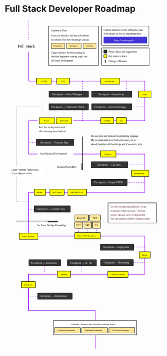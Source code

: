 # Full Stack Developer Roadmap

<link href="style/main.css" rel="stylesheet">

<svg xmlns="http://www.w3.org/2000/svg" xmlns:xlink="http://www.w3.org/1999/xlink" viewBox="263 200 1206 2520" style="font-family: balsamiq"><path d="M561.7488654121705 2293.2177355803096Q502.64249366077115 2293.2177355803096 443.5361219093718 2293.2177355803096" fill="none" stroke="rgb(153,0,255)" stroke-width="4" stroke-linecap="round" stroke-linejoin="round" stroke-dasharray="0.8 12"></path><path d="M847.5361219093718 2039.943093394399Q847.5361219093718 2083.080414487354 847.5361219093718 2126.2177355803096" fill="none" stroke="rgb(153,0,255)" stroke-width="4" stroke-linecap="round" stroke-linejoin="round" stroke-dasharray="0.8 12"></path><path d="M1230.2886071293653 2037.9766090317526Q1277.4123645193686 2037.9766090317526 1324.5361219093718 2037.9766090317526" fill="none" stroke="rgb(153,0,255)" stroke-width="4" stroke-linecap="round" stroke-linejoin="round" stroke-dasharray="0.8 12"></path><path d="M1233.2886071293653 1920.9766090317526Q1280.4123645193686 1920.9766090317526 1327.5361219093718 1920.9766090317526" fill="none" stroke="rgb(153,0,255)" stroke-width="4" stroke-linecap="round" stroke-linejoin="round" stroke-dasharray="0.8 12"></path><path d="M959.5361219093718 1758.5Q959.5361219093718 1793 959.5361219093718 1827.5" fill="none" stroke="rgb(153,0,255)" stroke-width="4" stroke-linecap="round" stroke-linejoin="round" stroke-dasharray="0.8 12"></path><path d="M892.5361219093718 1758.5Q892.5361219093718 1793 892.5361219093718 1827.5" fill="none" stroke="rgb(153,0,255)" stroke-width="4" stroke-linecap="round" stroke-linejoin="round" stroke-dasharray="0.8 12"></path><path d="M822.5361219093718 1752.5Q822.5361219093718 1787 822.5361219093718 1821.5" fill="none" stroke="rgb(153,0,255)" stroke-width="4" stroke-linecap="round" stroke-linejoin="round" stroke-dasharray="0.8 12"></path><path d="M444.76752415733176 1837.7942452326542Q884.3046279664325 1837.7942452326542 1323.8417317755348 1837.7942452326542" fill="none" stroke="rgb(153,0,255)" stroke-width="4" stroke-linecap="round" stroke-linejoin="round" stroke-dasharray="undefined"></path><path d="M546.6666666666666 928.3333333333334Q546.6666666666666 893.0637892829939 546.6666666666666 857.7942452326542" fill="none" stroke="rgb(221,221,221)" stroke-width="4" stroke-linecap="round" stroke-linejoin="round" stroke-dasharray="undefined"></path><path d="M351 1577Q397.58333333333326 1576.8144888468607 444 1577" fill="none" stroke="rgb(221,221,221)" stroke-width="4" stroke-linecap="round" stroke-linejoin="round" stroke-dasharray="undefined"></path><path d="M442.5361219093718 1634.1207086768127Q557.2680609546858 1634.1207086768127 672 1634.1207086768127" fill="none" stroke="rgb(153,0,255)" stroke-width="4" stroke-linecap="round" stroke-linejoin="round" stroke-dasharray="0.8 12"></path><path d="M563.3893878858487 1128.1207086768127Q503.6946939429244 1128.1207086768127 444 1128.1207086768127" fill="none" stroke="rgb(153,0,255)" stroke-width="4" stroke-linecap="round" stroke-linejoin="round" stroke-dasharray="0.8 12"></path><path d="M445 965.4557875581764Q445 1090.6028297220073 445 1215.7498718858383" fill="none" stroke="rgb(153,0,255)" stroke-width="4" stroke-linecap="round" stroke-linejoin="round" stroke-dasharray="undefined"></path><path d="M852 870.2460997825185Q852 916.6834042296655 852 963.1207086768126" fill="none" stroke="rgb(153,0,255)" stroke-width="4" stroke-linecap="round" stroke-linejoin="round" stroke-dasharray="0.8 12"></path><path d="M1186 668.3057395621006Q1186 720.7132241194565 1186 773.1207086768126" fill="none" stroke="rgb(153,0,255)" stroke-width="4" stroke-linecap="round" stroke-linejoin="round" stroke-dasharray="0.8 12"></path><path d="M852 666.9348559937681Q852 720.0277823352903 852 773.1207086768126" fill="none" stroke="rgb(153,0,255)" stroke-width="4" stroke-linecap="round" stroke-linejoin="round" stroke-dasharray="0.8 12"></path><path d="M445 441.0589260765058Q445 552.0294630382529 445 663" fill="none" stroke="rgb(153,0,255)" stroke-width="4" stroke-linecap="round" stroke-linejoin="round" stroke-dasharray="undefined"></path><path d="M447.52388935571037 662.7942452326542Q886.2619446778547 662.7942452326542 1325 662.7942452326542" fill="none" stroke="rgb(153,0,255)" stroke-width="4" stroke-linecap="round" stroke-linejoin="round" stroke-dasharray="undefined"></path><g class="clickable-group" data-group-id="101-css"><rect x="656.35" y="640.35" width="96.3" height="46.3" rx="2" fill="rgb(255,255,0)" fill-opacity="1" stroke="rgb(0,0,0)" stroke-width="2.7"></rect><text x="688" y="669.5" fill="rgb(0,0,0)" font-style="normal" font-weight="normal" font-size="17px"><tspan>CSS</tspan></text></g><g class="clickable-group done" data-group-id="103-javascript"><rect x="991.35" y="640.35" width="143.3" height="47.3" rx="2" fill="rgb(255,255,0)" fill-opacity="1" stroke="rgb(0,0,0)" stroke-width="2.7"></rect><text x="1022" y="669.5" fill="rgb(0,0,0)" font-style="normal" font-weight="normal" font-size="17px"><tspan>JavaScript</tspan></text></g><g class="clickable-group" data-group-id="100-html"><rect x="503.35" y="640.35" width="112.3" height="46.3" rx="2" fill="rgb(255,255,0)" fill-opacity="1" stroke="rgb(0,0,0)" stroke-width="2.7"></rect><text x="536" y="669.5" fill="rgb(0,0,0)" font-style="normal" font-weight="normal" font-size="17px"><tspan>HTML</tspan></text></g><text x="361" y="408.5" fill="rgb(0,0,0)" font-style="normal" font-weight="normal" font-size="32px"><tspan>Full Stack </tspan></text><rect x="998.35" y="245.35" width="358.3" height="147.3" rx="2" fill="rgb(255,255,255)" fill-opacity="1" stroke="rgb(0,0,0)" stroke-width="2.7"></rect><text x="1013" y="281.5" fill="rgb(0,0,0)" font-style="normal" font-weight="normal" font-size="18px"><tspan>Find the detailed version of this checklist</tspan></text><text x="1013" y="310" fill="rgb(0,0,0)" font-style="normal" font-weight="normal" font-size="18px"><tspan>With details on how to implement these</tspan></text><g class="clickable-group" data-group-id="ext_link:roadmap.sh"><rect x="1014.35" y="327.35" width="326.3" height="48.3" rx="2" fill="rgb(65,53,214)" fill-opacity="1" stroke="rgb(65,53,214)" stroke-width="2.7"></rect><text x="1092" y="359.5" fill="rgb(255,255,255)" font-style="normal" font-weight="normal" font-size="20px"><tspan>https://roadmap.sh</tspan></text></g><path d="M445 204.5Q445 280.6471226163271 445 356.7942452326543" fill="none" stroke="rgb(153,0,255)" stroke-width="4" stroke-linecap="round" stroke-linejoin="round" stroke-dasharray="0.8 12"></path><g class="clickable-group" data-group-id="102-checkpoint-static-websites"><rect x="598.35" y="738.35" width="299.3" height="47.3" rx="2" fill="rgb(51,51,51)" fill-opacity="1" stroke="rgb(0,0,0)" stroke-width="2.7"></rect><text x="620" y="769" fill="rgb(255,255,255)" font-style="normal" font-weight="normal" font-size="18px"><tspan>Checkpoint — Static Webpages</tspan></text></g><path d="M444.76752415733176 1215.7942452326542Q885.3695210164376 1215.7942452326542 1325.971517875545 1215.7942452326542" fill="none" stroke="rgb(153,0,255)" stroke-width="4" stroke-linecap="round" stroke-linejoin="round" stroke-dasharray="undefined"></path><g class="clickable-group" data-group-id="104-checkpoint-interactivity"><rect x="922.35" y="738.35" width="304.3" height="47.3" rx="2" fill="rgb(51,51,51)" fill-opacity="1" stroke="rgb(0,0,0)" stroke-width="2.7"></rect><text x="970" y="768.5" fill="rgb(255,255,255)" font-style="normal" font-weight="normal" font-size="18px"><tspan>Checkpoint — Interactivity</tspan></text></g><path d="M1326 664Q1326 813.1629965117395 1326 962.325993023479" fill="none" stroke="rgb(153,0,255)" stroke-width="4" stroke-linecap="round" stroke-linejoin="round" stroke-dasharray="undefined"></path><g class="clickable-group done" data-group-id="105-npm"><rect x="1277.35" y="738.35" width="96.3" height="47.3" rx="2" fill="rgb(255,255,0)" fill-opacity="1" stroke="rgb(0,0,0)" stroke-width="2.7"></rect><text x="1309" y="766.5" fill="rgb(0,0,0)" font-style="normal" font-weight="normal" font-size="17px"><tspan>npm</tspan></text></g><path d="M1095.5361219093718 858.1207086768126Q1208.5339408909576 858.1207086768126 1321.5317598725437 858.1207086768126" fill="none" stroke="rgb(153,0,255)" stroke-width="4" stroke-linecap="round" stroke-linejoin="round" stroke-dasharray="0.8 12"></path><g class="clickable-group" data-group-id="106-external-packages"><rect x="922.35" y="834.35" width="304.3" height="47.3" rx="2" fill="rgb(51,51,51)" fill-opacity="1" stroke="rgb(0,0,0)" stroke-width="2.7"></rect><text x="942" y="865" fill="rgb(255,255,255)" font-style="normal" font-weight="normal" font-size="18px"><tspan>Checkpoint — External Packages</tspan></text></g><path d="M445.0901988726955 963.7942452326542Q885.0450994363473 963.7942452326542 1325 963.7942452326542" fill="none" stroke="rgb(153,0,255)" stroke-width="4" stroke-linecap="round" stroke-linejoin="round" stroke-dasharray="undefined"></path><g class="clickable-group done" data-group-id="107-git"><rect x="1108.35" y="938.35" width="77.3" height="47.3" rx="2" fill="rgb(255,255,0)" fill-opacity="1" stroke="rgb(0,0,0)" stroke-width="2.7"></rect><text x="1136" y="968" fill="rgb(0,0,0)" font-style="normal" font-weight="normal" font-size="17px"><tspan>Git</tspan></text></g><g class="clickable-group done" data-group-id="108-github"><rect x="991.35" y="938.35" width="98.3" height="47.3" rx="2" fill="rgb(255,255,0)" fill-opacity="1" stroke="rgb(0,0,0)" stroke-width="2.7"></rect><text x="1014" y="968" fill="rgb(0,0,0)" font-style="normal" font-weight="normal" font-size="17px"><tspan>GitHub</tspan></text></g><g class="clickable-group" data-group-id="109-collaborative-work"><rect x="598.35" y="834.35" width="299.3" height="47.3" rx="2" fill="rgb(51,51,51)" fill-opacity="1" stroke="rgb(0,0,0)" stroke-width="2.7"></rect><text x="614" y="866" fill="rgb(255,255,255)" font-style="normal" font-weight="normal" font-size="18px"><tspan>Checkpoint — Collaborative Work</tspan></text></g><rect x="513.35" y="923.35" width="268.3" height="146.3" rx="2" fill="rgb(255,255,255)" fill-opacity="1" stroke="rgb(255,255,255)" stroke-width="2.7"></rect><g class="clickable-group" data-group-id="112-frontend-apps"><rect x="503.35" y="1104.35" width="283.3" height="47.3" rx="2" fill="rgb(51,51,51)" fill-opacity="1" stroke="rgb(0,0,0)" stroke-width="2.7"></rect><text x="530" y="1134.5" fill="rgb(255,255,255)" font-style="normal" font-weight="normal" font-size="18px"><tspan>Checkpoint — Frontend Apps</tspan></text></g><text x="524" y="1019.5" fill="rgb(0,0,0)" font-style="normal" font-weight="normal" font-size="18px"><tspan>Feel free to skip and revisit</tspan></text><g class="clickable-group" data-group-id="111-react"><rect x="525.35" y="939.35" width="117.3" height="47.3" rx="2" fill="rgb(255,255,0)" fill-opacity="1" stroke="rgb(0,0,0)" stroke-width="2.7"></rect><text x="560" y="968.5" fill="rgb(0,0,0)" font-style="normal" font-weight="normal" font-size="17px"><tspan>React</tspan></text></g><g class="clickable-group" data-group-id="110-tailwind"><rect x="653.35" y="939.35" width="117.3" height="47.3" rx="2" fill="rgb(255,255,0)" fill-opacity="1" stroke="rgb(0,0,0)" stroke-width="2.7"></rect><text x="681" y="968.5" fill="rgb(0,0,0)" font-style="normal" font-weight="normal" font-size="17px"><tspan>Tailwind</tspan></text></g><text x="524" y="1049.5" fill="rgb(0,0,0)" font-style="normal" font-weight="normal" font-size="18px"><tspan>after learning some backend.</tspan></text><g class="clickable-group done" data-group-id="113-nodejs"><rect x="989.35" y="1191.35" width="117.3" height="47.3" rx="2" fill="rgb(255,255,0)" fill-opacity="1" stroke="rgb(0,0,0)" stroke-width="2.7"></rect><text x="1019" y="1221" fill="rgb(0,0,0)" font-style="normal" font-weight="normal" font-size="17px"><tspan>Node.js</tspan></text></g><rect x="513.35" y="1188.35" width="268.3" height="51.3" rx="2" fill="rgb(255,255,255)" fill-opacity="1" stroke="rgb(255,255,255)" stroke-width="2.7"></rect><text x="533" y="1220.5" fill="rgb(0,0,0)" font-style="normal" font-weight="normal" font-size="18px"><tspan>Start Backend Development</tspan></text><g><text x="916" y="1086.5" fill="rgb(0,0,0)" font-style="normal" font-weight="normal" font-size="18px"><tspan>You can pick any backend programming language.</tspan></text><text x="916" y="1115.5" fill="rgb(0,0,0)" font-style="normal" font-weight="normal" font-size="18px"><tspan>My recommendation is Node.js because you are</tspan></text><text x="916" y="1146.5" fill="rgb(0,0,0)" font-style="normal" font-weight="normal" font-size="18px"><tspan>already familiar with JavaScript and it’s easier to pick.</tspan></text></g><path d="M1326 1216Q1326 1360.4797043591245 1326 1504.9594087182493" fill="none" stroke="rgb(153,0,255)" stroke-width="4" stroke-linecap="round" stroke-linejoin="round" stroke-dasharray="undefined"></path><path d="M1095.5361219093718 1297.1207086768127Q1210.2680609546858 1297.1207086768127 1325 1297.1207086768127" fill="none" stroke="rgb(153,0,255)" stroke-width="4" stroke-linecap="round" stroke-linejoin="round" stroke-dasharray="0.8 12"></path><g class="clickable-group" data-group-id="114-cli-apps"><rect x="918.35" y="1273.35" width="277.3" height="47.3" rx="2" fill="rgb(51,51,51)" fill-opacity="1" stroke="rgb(0,0,0)" stroke-width="2.7"></rect><text x="961" y="1303.5" fill="rgb(255,255,255)" font-style="normal" font-weight="normal" font-size="18px"><tspan>Checkpoint — CLI Apps</tspan></text></g><g class="clickable-group" data-group-id="115-postgresql"><rect x="1224.35" y="1338.35" width="132.3" height="47.3" rx="2" fill="rgb(255,255,0)" fill-opacity="1" stroke="rgb(0,0,0)" stroke-width="2.7"></rect><text x="1244" y="1368" fill="rgb(0,0,0)" font-style="normal" font-weight="normal" font-size="17px"><tspan>PostgreSQL</tspan></text></g><path d="M1095.5361219093718 1431.1207086768127Q1210.2680609546858 1431.1207086768127 1325 1431.1207086768127" fill="none" stroke="rgb(153,0,255)" stroke-width="4" stroke-linecap="round" stroke-linejoin="round" stroke-dasharray="0.8 12"></path><g class="clickable-group" data-group-id="116-crud"><rect x="918.35" y="1407.35" width="273.3" height="47.3" rx="2" fill="rgb(51,51,51)" fill-opacity="1" stroke="rgb(0,0,0)" stroke-width="2.7"></rect><text x="941" y="1437.5" fill="rgb(255,255,255)" font-style="normal" font-weight="normal" font-size="18px"><tspan>Checkpoint — Simple CRUD</tspan></text></g><path d="M444.76752415733176 1505.7942452326542Q885.3695210164376 1505.7942452326542 1325.971517875545 1505.7942452326542" fill="none" stroke="rgb(153,0,255)" stroke-width="4" stroke-linecap="round" stroke-linejoin="round" stroke-dasharray="undefined"></path><path d="M852 1084.2769850029135Q852 1209.515449089424 852 1334.7539131759347" fill="none" stroke="rgb(51,51,51)" stroke-width="4" stroke-linecap="round" stroke-linejoin="round" stroke-dasharray="undefined"></path><text x="661" y="1319.5" fill="rgb(0,0,0)" font-style="normal" font-weight="normal" font-size="18px"><tspan>Backend Starts Here</tspan></text><path d="M847 1287.0130755790528Q847 1311.169534301266 847 1335.325993023479" fill="none" stroke="rgb(51,51,51)" stroke-width="4" stroke-linecap="round" stroke-linejoin="round" stroke-dasharray="undefined"></path><path d="M849 1287.0130755790528Q849 1311.169534301266 849 1335.325993023479" fill="none" stroke="rgb(51,51,51)" stroke-width="4" stroke-linecap="round" stroke-linejoin="round" stroke-dasharray="undefined"></path><path d="M853 1287.0130755790528Q853 1311.169534301266 853 1335.325993023479" fill="none" stroke="rgb(51,51,51)" stroke-width="4" stroke-linecap="round" stroke-linejoin="round" stroke-dasharray="undefined"></path><g class="clickable-group" data-group-id="117-restful-apis"><rect x="741.35" y="1482.35" width="142.3" height="47.3" rx="2" fill="rgb(255,255,0)" fill-opacity="1" stroke="rgb(0,0,0)" stroke-width="2.7"></rect><text x="762" y="1512" fill="rgb(0,0,0)" font-style="normal" font-weight="normal" font-size="17px"><tspan>RESTful APIs</tspan></text></g><g class="clickable-group" data-group-id="118-jwt-auth"><rect x="605.35" y="1482.35" width="108.3" height="47.3" rx="2" fill="rgb(255,255,0)" fill-opacity="1" stroke="rgb(0,0,0)" stroke-width="2.7"></rect><text x="623" y="1512" fill="rgb(0,0,0)" font-style="normal" font-weight="normal" font-size="17px"><tspan>JWT Auth</tspan></text></g><g class="clickable-group" data-group-id="120-complete-app"><rect x="485.35" y="1608.35" width="274.3" height="47.3" rx="2" fill="rgb(51,51,51)" fill-opacity="1" stroke="rgb(0,0,0)" stroke-width="2.7"></rect><text x="505" y="1638.5" fill="rgb(255,255,255)" font-style="normal" font-weight="normal" font-size="18px"><tspan>Checkpoint — Complete App</tspan></text></g><path d="M444 1507.4557875581763Q444 1672.977893779088 444 1838.5" fill="none" stroke="rgb(153,0,255)" stroke-width="4" stroke-linecap="round" stroke-linejoin="round" stroke-dasharray="undefined"></path><g class="clickable-group done" data-group-id="119-redis"><rect x="487.35" y="1482.35" width="86.3" height="47.3" rx="2" fill="rgb(255,255,0)" fill-opacity="1" stroke="rgb(0,0,0)" stroke-width="2.7"></rect><text x="508" y="1511.5" fill="rgb(0,0,0)" font-style="normal" font-weight="normal" font-size="17px"><tspan>Redis</tspan></text></g><path d="M351 859Q351 1217.8541346381262 351 1577" fill="none" stroke="rgb(221,221,221)" stroke-width="4" stroke-linecap="round" stroke-linejoin="round" stroke-dasharray="undefined"></path><path d="M351 857Q448.49871794871774 856.8148231443565 546 857" fill="none" stroke="rgb(221,221,221)" stroke-width="4" stroke-linecap="round" stroke-linejoin="round" stroke-dasharray="undefined"></path><rect x="294.35" y="1311.35" width="268.3" height="77.3" rx="2" fill="rgb(255,255,255)" fill-opacity="1" stroke="rgb(255,255,255)" stroke-width="2.7"></rect><text x="314" y="1340.5" fill="rgb(0,0,0)" font-style="normal" font-weight="normal" font-size="18px"><tspan>Learn Frontend Frameworks</tspan></text><text x="314" y="1368.5" fill="rgb(0,0,0)" font-style="normal" font-weight="normal" font-size="18px"><tspan>If you skipped earlier</tspan></text><path d="M665.8491796319084 1723.7539131759347Q508.4245898159543 1723.7539131759347 351 1723.7539131759347" fill="none" stroke="rgb(51,51,51)" stroke-width="4" stroke-linecap="round" stroke-linejoin="round" stroke-dasharray="undefined"></path><path d="M664 1727Q626.6563350221927 1726.7764647156214 590 1727" fill="none" stroke="rgb(51,51,51)" stroke-width="4" stroke-linecap="round" stroke-linejoin="round" stroke-dasharray="undefined"></path><path d="M664 1731Q626.6563350221927 1730.7764647156214 590 1731" fill="none" stroke="rgb(51,51,51)" stroke-width="4" stroke-linecap="round" stroke-linejoin="round" stroke-dasharray="undefined"></path><text x="506" y="1763.5" fill="rgb(0,0,0)" font-style="normal" font-weight="normal" font-size="18px"><tspan>Get Some DevOps Knowledge</tspan></text><g class="clickable-group" data-group-id="121-linux-basics"><rect x="372.35" y="1815.35" width="142.3" height="47.3" rx="2" fill="rgb(255,255,0)" fill-opacity="1" stroke="rgb(0,0,0)" stroke-width="2.7"></rect><text x="395" y="1844.5" fill="rgb(0,0,0)" font-style="normal" font-weight="normal" font-size="17px"><tspan>Linux Basics</tspan></text></g><g class="clickable-group" data-group-id="122-basic-aws-services"><rect x="793.35" y="1811.35" width="195.3" height="47.3" rx="2" fill="rgb(255,255,0)" fill-opacity="1" stroke="rgb(0,0,0)" stroke-width="2.7"></rect><text x="814" y="1841" fill="rgb(0,0,0)" font-style="normal" font-weight="normal" font-size="17px"><tspan>Basic AWS Services</tspan></text></g><g class="clickable-group" data-group-id="100-basic-aws-services:ec2"><rect x="793.35" y="1731.35" width="61.3" height="47.3" rx="2" fill="rgb(255,229,153)" fill-opacity="1" stroke="rgb(0,0,0)" stroke-width="2.7"></rect><text x="806" y="1761.5" fill="rgb(0,0,0)" font-style="normal" font-weight="normal" font-size="18px"><tspan>EC2</tspan></text></g><g class="clickable-group" data-group-id="101-basic-aws-services:vpc"><rect x="863.35" y="1731.35" width="58.3" height="47.3" rx="2" fill="rgb(255,229,153)" fill-opacity="1" stroke="rgb(0,0,0)" stroke-width="2.7"></rect><text x="875" y="1762" fill="rgb(0,0,0)" font-style="normal" font-weight="normal" font-size="18px"><tspan>VPC</tspan></text></g><g class="clickable-group" data-group-id="103-basic-aws-services:route53"><rect x="794.35" y="1677.35" width="104.3" height="47.3" rx="2" fill="rgb(255,229,153)" fill-opacity="1" stroke="rgb(0,0,0)" stroke-width="2.7"></rect><text x="811" y="1707.5" fill="rgb(0,0,0)" font-style="normal" font-weight="normal" font-size="18px"><tspan>Route53</tspan></text></g><g class="clickable-group" data-group-id="104-basic-aws-services:ses"><rect x="907.35" y="1677.35" width="82.3" height="47.3" rx="2" fill="rgb(255,229,153)" fill-opacity="1" stroke="rgb(0,0,0)" stroke-width="2.7"></rect><text x="934" y="1707.5" fill="rgb(0,0,0)" font-style="normal" font-weight="normal" font-size="18px"><tspan>SES</tspan></text></g><g class="clickable-group" data-group-id="102-basic-aws-services:s3"><rect x="929.35" y="1731.35" width="59.3" height="47.3" rx="2" fill="rgb(255,229,153)" fill-opacity="1" stroke="rgb(0,0,0)" stroke-width="2.7"></rect><text x="948" y="1761.5" fill="rgb(0,0,0)" font-style="normal" font-weight="normal" font-size="18px"><tspan>S3</tspan></text></g><path d="M1326 1838Q1326 1982.4797043591245 1326 2126.9594087182495" fill="none" stroke="rgb(153,0,255)" stroke-width="4" stroke-linecap="round" stroke-linejoin="round" stroke-dasharray="undefined"></path><g class="clickable-group" data-group-id="127-ci-cd"><rect x="738.35" y="2016.35" width="220.3" height="47.3" rx="2" fill="rgb(51,51,51)" fill-opacity="1" stroke="rgb(0,0,0)" stroke-width="2.7"></rect><text x="759" y="2047" fill="rgb(255,255,255)" font-style="normal" font-weight="normal" font-size="18px"><tspan>Checkpoint — CI / CD</tspan></text></g><g class="clickable-group" data-group-id="124-monit"><rect x="1283.35" y="1957.35" width="84.3" height="47.3" rx="2" fill="rgb(255,255,0)" fill-opacity="1" stroke="rgb(0,0,0)" stroke-width="2.7"></rect><text x="1304" y="1986.5" fill="rgb(0,0,0)" font-style="normal" font-weight="normal" font-size="17px"><tspan>Monit</tspan></text></g><g class="clickable-group" data-group-id="125-monitoring"><rect x="990.35" y="2015.35" width="248.3" height="47.3" rx="2" fill="rgb(51,51,51)" fill-opacity="1" stroke="rgb(0,0,0)" stroke-width="2.7"></rect><text x="1013" y="2045.5" fill="rgb(255,255,255)" font-style="normal" font-weight="normal" font-size="18px"><tspan>Checkpoint — Monitoring</tspan></text></g><path d="M443.899453087939 2126.7942452326542Q884.370592431736 2126.7942452326542 1324.8417317755348 2126.7942452326542" fill="none" stroke="rgb(153,0,255)" stroke-width="4" stroke-linecap="round" stroke-linejoin="round" stroke-dasharray="undefined"></path><g class="clickable-group done" data-group-id="126-github-actions"><rect x="1044.35" y="2104.35" width="154.3" height="47.3" rx="2" fill="rgb(255,255,0)" fill-opacity="1" stroke="rgb(0,0,0)" stroke-width="2.7"></rect><text x="1065" y="2134" fill="rgb(0,0,0)" font-style="normal" font-weight="normal" font-size="17px"><tspan>GitHub Actions</tspan></text></g><g class="clickable-group" data-group-id="123-deployment"><rect x="988.35" y="1898.35" width="253.3" height="47.3" rx="2" fill="rgb(51,51,51)" fill-opacity="1" stroke="rgb(0,0,0)" stroke-width="2.7"></rect><text x="1008" y="1928.5" fill="rgb(255,255,255)" font-style="normal" font-weight="normal" font-size="18px"><tspan>Checkpoint — Deployment</tspan></text></g><g class="clickable-group" data-group-id="128-ansible"><rect x="662.35" y="2103.35" width="99.3" height="47.3" rx="2" fill="rgb(255,255,0)" fill-opacity="1" stroke="rgb(0,0,0)" stroke-width="2.7"></rect><text x="684" y="2133" fill="rgb(0,0,0)" font-style="normal" font-weight="normal" font-size="17px"><tspan>Ansible</tspan></text></g><path d="M565.5361219093718 2039.943093394399Q565.5361219093718 2083.080414487354 565.5361219093718 2126.2177355803096" fill="none" stroke="rgb(153,0,255)" stroke-width="4" stroke-linecap="round" stroke-linejoin="round" stroke-dasharray="0.8 12"></path><g class="clickable-group" data-group-id="129-automation"><rect x="445.35" y="2016.35" width="242.3" height="47.3" rx="2" fill="rgb(51,51,51)" fill-opacity="1" stroke="rgb(0,0,0)" stroke-width="2.7"></rect><text x="463" y="2046.5" fill="rgb(255,255,255)" font-style="normal" font-weight="normal" font-size="18px"><tspan>Checkpoint — Automation</tspan></text></g><path d="M443 2127.4557875581763Q443 2264.4824615715365 443 2401.5091355848967" fill="none" stroke="rgb(153,0,255)" stroke-width="4" stroke-linecap="round" stroke-linejoin="round" stroke-dasharray="undefined"></path><g class="clickable-group" data-group-id="130-terraform"><rect x="389.35" y="2182.35" width="106.3" height="47.3" rx="2" fill="rgb(255,255,0)" fill-opacity="1" stroke="rgb(0,0,0)" stroke-width="2.7"></rect><text x="405" y="2211.5" fill="rgb(0,0,0)" font-style="normal" font-weight="normal" font-size="17px"><tspan>Terraform</tspan></text></g><rect x="1046.35" y="1586.35" width="367.3" height="152.3" rx="2" fill="rgb(255,255,255)" fill-opacity="1" stroke="rgb(0,0,0)" stroke-width="2.7"></rect><text x="1066" y="1622.5" fill="rgb(76,17,48)" font-style="normal" font-weight="normal" font-size="18px"><tspan>Use the checkpoints and do not forget</tspan></text><text x="1066" y="1652.5" fill="rgb(76,17,48)" font-style="normal" font-weight="normal" font-size="18px"><tspan>to practice what you learn. There are</tspan></text><text x="1066" y="1682.5" fill="rgb(76,17,48)" font-style="normal" font-weight="normal" font-size="18px"><tspan>project ideas at each checkpoint that</tspan></text><text x="1066" y="1712.5" fill="rgb(76,17,48)" font-style="normal" font-weight="normal" font-size="18px"><tspan>you can build to solidify your knowledge.</tspan></text><g class="clickable-group" data-group-id="131-infrastructure"><rect x="512.35" y="2269.35" width="262.3" height="47.3" rx="2" fill="rgb(51,51,51)" fill-opacity="1" stroke="rgb(0,0,0)" stroke-width="2.7"></rect><text x="528" y="2299.5" fill="rgb(255,255,255)" font-style="normal" font-weight="normal" font-size="18px"><tspan>Checkpoint — Infrastructure</tspan></text></g><path d="M442.899453087939 2400.7942452326542Q694.8115327129658 2400.7942452326542 946.7236123379937 2400.7942452326542" fill="none" stroke="rgb(153,0,255)" stroke-width="4" stroke-linecap="round" stroke-linejoin="round" stroke-dasharray="undefined"></path><path d="M949 2401Q949 2545.4797043591248 949 2689.9594087182495" fill="none" stroke="rgb(153,0,255)" stroke-width="4" stroke-linecap="round" stroke-linejoin="round" stroke-dasharray="undefined"></path><rect x="631.35" y="2477.35" width="632.3" height="109.3" rx="2" fill="rgb(255,255,255)" fill-opacity="1" stroke="rgb(0,0,0)" stroke-width="2.7"></rect><text x="765" y="2511.5" fill="rgb(0,0,0)" font-style="normal" font-weight="normal" font-size="17px"><tspan>Continue Learning with following relevant tracks</tspan></text><g class="clickable-group" data-group-id="ext_link:roadmap.sh/devops"><rect x="1053.35" y="2531.35" width="195.3" height="41.3" rx="2" fill="rgb(255,229,153)" fill-opacity="1" stroke="rgb(0,0,0)" stroke-width="2.7"></rect><text x="1080" y="2557.5" fill="rgb(0,0,0)" font-style="normal" font-weight="normal" font-size="17px"><tspan>DevOps Roadmap</tspan></text></g><g class="clickable-group" data-group-id="ext_link:roadmap.sh/backend"><rect x="847.35" y="2531.35" width="195.3" height="41.3" rx="2" fill="rgb(255,229,153)" fill-opacity="1" stroke="rgb(0,0,0)" stroke-width="2.7"></rect><text x="871" y="2557.5" fill="rgb(0,0,0)" font-style="normal" font-weight="normal" font-size="17px"><tspan>Backend Roadmap</tspan></text></g><g class="clickable-group" data-group-id="ext_link:roadmap.sh/frontend"><rect x="641.35" y="2531.35" width="195.3" height="41.3" rx="2" fill="rgb(255,229,153)" fill-opacity="1" stroke="rgb(0,0,0)" stroke-width="2.7"></rect><text x="664" y="2557.5" fill="rgb(0,0,0)" font-style="normal" font-weight="normal" font-size="17px"><tspan>Frontend Roadmap</tspan></text></g><rect x="595.35" y="245.35" width="378.3" height="299.3" rx="2" fill="rgb(255,255,255)" fill-opacity="1" stroke="rgb(0,0,0)" stroke-width="2.7"></rect><text x="613" y="324.5" fill="rgb(0,0,0)" font-style="normal" font-weight="normal" font-size="18px"><tspan>If you are already a full-stack developer</tspan></text><text x="613" y="354.5" fill="rgb(0,0,0)" font-style="normal" font-weight="normal" font-size="18px"><tspan>you should visit these roadmaps instead.</tspan></text><g class="clickable-group" data-group-id="ext_link:roadmap.sh/frontend"><rect x="615.35" y="375.35" width="103.3" height="41.3" rx="2" fill="rgb(255,229,153)" fill-opacity="1" stroke="rgb(0,0,0)" stroke-width="2.7"></rect><text x="632" y="401.5" fill="rgb(0,0,0)" font-style="normal" font-weight="normal" font-size="17px"><tspan>Frontend</tspan></text></g><g class="clickable-group" data-group-id="ext_link:roadmap.sh/backend"><rect x="732.35" y="375.35" width="110.3" height="41.3" rx="2" fill="rgb(255,229,153)" fill-opacity="1" stroke="rgb(0,0,0)" stroke-width="2.7"></rect><text x="754" y="401.5" fill="rgb(0,0,0)" font-style="normal" font-weight="normal" font-size="17px"><tspan>Backend</tspan></text></g><g class="clickable-group" data-group-id="ext_link:roadmap.sh/devops"><rect x="857.35" y="375.35" width="98.3" height="41.3" rx="2" fill="rgb(255,229,153)" fill-opacity="1" stroke="rgb(0,0,0)" stroke-width="2.7"></rect><text x="876" y="401.5" fill="rgb(0,0,0)" font-style="normal" font-weight="normal" font-size="17px"><tspan>DevOps</tspan></text></g><text x="616" y="452.5" fill="rgb(0,0,0)" font-style="normal" font-weight="normal" font-size="18px"><tspan>Target audience for this roadmap is</tspan></text><text x="616" y="482.5" fill="rgb(0,0,0)" font-style="normal" font-weight="normal" font-size="18px"><tspan>absolute beginners wanting to get into</tspan></text><text x="616" y="512.5" fill="rgb(0,0,0)" font-style="normal" font-weight="normal" font-size="18px"><tspan>full stack development.</tspan></text><text x="613" y="285.5" fill="rgb(0,0,0)" font-style="normal" font-weight="normal" font-size="20px"><tspan>Audience Note</tspan></text><rect x="998.35" y="411.35" width="360.3" height="133.3" rx="2" fill="rgb(255,255,255)" fill-opacity="1" stroke="rgb(0,0,0)" stroke-width="2.7"></rect><rect x="1014.35" y="427.35" width="23.3" height="23.3" rx="2" fill="rgb(51,51,51)" fill-opacity="1" stroke="rgb(0,0,0)" stroke-width="2.7"></rect><text x="1051" y="446" fill="rgb(0,0,0)" font-style="normal" font-weight="normal" font-size="18px"><tspan>Project Ideas and Suggestions</tspan></text><rect x="1014.35" y="462.35" width="23.3" height="23.3" rx="2" fill="rgb(255,255,0)" fill-opacity="1" stroke="rgb(0,0,0)" stroke-width="2.7"></rect><text x="1051" y="480.5" fill="rgb(0,0,0)" font-style="normal" font-weight="normal" font-size="18px"><tspan>Key topics to learn</tspan></text><path d="M1024 502.075265886989Q1024 511.91458953146184 1024 521.7539131759347" fill="none" stroke="rgb(51,51,51)" stroke-width="4" stroke-linecap="round" stroke-linejoin="round" stroke-dasharray="undefined"></path><text x="1051" y="518.5" fill="rgb(0,0,0)" font-style="normal" font-weight="normal" font-size="18px"><tspan>Change of Domain</tspan></text><path d="M1027 502.075265886989Q1027 511.91458953146184 1027 521.7539131759347" fill="none" stroke="rgb(51,51,51)" stroke-width="4" stroke-linecap="round" stroke-linejoin="round" stroke-dasharray="undefined"></path><path d="M1192.5361219093718 603.1207086768126Q1327.8597737978243 603.1207086768126 1463.1834256862771 603.1207086768126" fill="none" stroke="rgb(255,255,255)" stroke-width="4" stroke-linecap="round" stroke-linejoin="round" stroke-dasharray="0.8 12"></path><path d="M268.4977084629428 737.1207086768126Q382.5147341677432 737.1207086768126 496.5317598725437 737.1207086768126" fill="none" stroke="rgb(255,255,255)" stroke-width="4" stroke-linecap="round" stroke-linejoin="round" stroke-dasharray="0.8 12"></path><path d="M919 2714.1207086768127Q949 2714.1207086768127 979 2714.1207086768127" fill="none" stroke="rgb(255,255,255)" stroke-width="4" stroke-linecap="round" stroke-linejoin="round" stroke-dasharray="0.8 12"></path></svg>